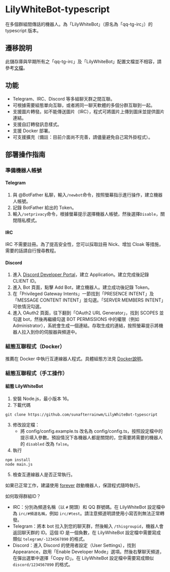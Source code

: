 LilyWhiteBot-typescript
===
在多個群組間傳話的機器人。為「LilyWhiteBot」（原名為「qq-tg-irc」）的 typescript 版本。

## 遷移說明
此儲存庫與早期所有之「qq-tg-irc」及「LilyWhiteBot」配置文檔並不相容，請參考[文檔](https://github.com/sunafterrainwm/LilyWhiteBot-typescript/wiki/Migrate)。

## 功能
* Telegram、IRC、Discord 等多組聊天群之間互聯。
* 可根據需要組態單向互聯，或者將同一聊天軟體的多個分群互聯到一起。
* 支援圖片轉發。如不能傳送圖片（IRC），程式可將圖片上傳到圖床並提供圖片連結。
* 支援自訂轉發訊息樣式。
* 支援 Docker 部署。
* 可支援擴充（備註：目前介面尚不完善，請儘量避免自己寫外掛程式）。

## 部署操作指南
### 準備機器人帳號

#### Telegram
1. 與 @BotFather 私聊，輸入`/newbot`命令，按照螢幕指示進行操作，建立機器人帳號。
2. 記錄 BotFather 給出的 Token。
3. 輸入`/setprivacy`命令，根據螢幕提示選擇機器人帳號，然後選擇`Disable`，關閉隱私模式。

#### IRC
IRC 不需要註冊。為了提高安全性，您可以採取註冊 Nick、增加 Cloak 等措施，需要的話請自行搜尋教程。

#### Discord
1. 進入 [Discord Developer Portal](https://discordapp.com/developers/applications/)，建立 Application。建立完成後記錄 CLIENT ID。
2. 進入 Bot 頁面，點擊 Add Bot，建立機器人。建立成功後記錄 Token。
3. 在「Privileged Gateway Intents」一節找到「PRESENCE INTENT」及「MESSAGE CONTENT INTENT」並勾選。「SERVER MEMBERS INTENT」可依情況勾選。
4. 進入 OAuth2 頁面，往下翻到「OAuth2 URL Generator」，找到 SCOPES 並勾選 bot，然後再繼續勾選 BOT PERMISSIONS 中的權限（例如 Administrator），系統會生成一個連結。存取生成的連結，按照螢幕提示將機器人拉入到你的伺服器與頻道中。

### 組態互聯程式（Docker）
推薦在 Docker 中執行互連線器人程式。具體組態方法見 [Docker說明](README_Docker.md)。

### 組態互聯程式（手工操作）
#### 組態 LilyWhiteBot
1. 安裝 Node.js，最小版本 16。
2. 下載代碼
```
git clone https://github.com/sunafterrainwm/LilyWhiteBot-typescript
```
3. 修改設定檔：
    * 將 config/config.example.ts 改名為 config/config.ts，按照設定檔中的提示填入參數。預設情況下各機器人都是關閉的，您需要將需要的機器人的 `disabled` 改為 `false`。
4. 執行
```
npm install
node main.js
```
5. 檢查互連線器人是否正常執行。

如果已正常工作，建議使用 [forever](https://github.com/foreversd/forever) 啟動機器人，保證程式隨時執行。

如何取得群組ID？
* IRC：分別為頻道名稱（以 `#` 開頭）和 QQ 群號碼。在 LilyWhiteBot 設定檔中為 `irc/#頻道名稱`，例如 `irc/#test`。請注意頻道明請使用小寫否則無法正常轉發。
* Telegram：將本 bot 拉入到您的聊天群，然後輸入 `/thisgroupid`，機器人會返回聊天群的 ID。這個 ID 是一個負數，在 LilyWhiteBot 設定檔中需要寫成類似 `telegram/-1234567890` 的格式。
* Discord：進入 Discord 的使用者設定（User Settings），找到 Appearance，啟用「Enable Developer Mode」選項。然後右擊聊天頻道，在彈出選單中選擇「Copy ID」。在 LilyWhiteBot 設定檔中需要寫成類似 `discord/1234567890` 的格式。
